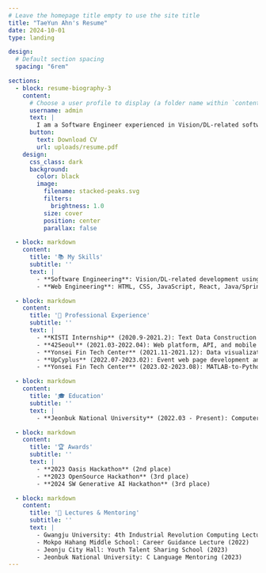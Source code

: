 ```yaml
---
# Leave the homepage title empty to use the site title
title: "TaeYun Ahn's Resume"
date: 2024-10-01
type: landing

design:
  # Default section spacing
  spacing: "6rem"

sections:
  - block: resume-biography-3
    content:
      # Choose a user profile to display (a folder name within `content/authors/`)
      username: admin
      text: |
        I am a Software Engineer experienced in Vision/DL-related software development using C++, Python, and JAVA. I also have expertise in web development using HTML, CSS, JavaScript, React, Java/Spring, and MySQL. My passion lies in leveraging technology to create meaningful and impactful solutions.
      button:
        text: Download CV
        url: uploads/resume.pdf
    design:
      css_class: dark
      background:
        color: black
        image:
          filename: stacked-peaks.svg
          filters:
            brightness: 1.0
          size: cover
          position: center
          parallax: false

  - block: markdown
    content:
      title: '📚 My Skills'
      subtitle: ''
      text: |
        - **Software Engineering**: Vision/DL-related development using C++, Python, JAVA
        - **Web Engineering**: HTML, CSS, JavaScript, React, Java/Spring, MySQL, SQLite, MongoDB

  - block: markdown
    content:
      title: '💼 Professional Experience'
      subtitle: ''
      text: |
        - **KISTI Internship** (2020.9-2021.2): Text Data Construction
        - **42Seoul** (2021.03-2022.04): Web platform, API, and mobile web development (front-end & back-end using JAVA, Spring)
        - **Yonsei Fin Tech Center** (2021.11-2021.12): Data visualization, web pages, ARM risk analysis, FRM cost analytics
        - **UpCyplus** (2022.07-2023.02): Event web page development and management using JavaScript, HTML, CSS
        - **Yonsei Fin Tech Center** (2023.02-2023.08): MATLAB-to-Python recoding with CPU/GPU parallelization

  - block: markdown
    content:
      title: '🎓 Education'
      subtitle: ''
      text: |
        - **Jeonbuk National University** (2022.03 - Present): Computer Science

  - block: markdown
    content:
      title: '🏆 Awards'
      subtitle: ''
      text: |
        - **2023 Oasis Hackathon** (2nd place)
        - **2023 OpenSource Hackathon** (3rd place)
        - **2024 SW Generative AI Hackathon** (3rd place)

  - block: markdown
    content:
      title: '🎤 Lectures & Mentoring'
      subtitle: ''
      text: |
        - Gwangju University: 4th Industrial Revolution Computing Lecture (2022)
        - Mokpo Hahang Middle School: Career Guidance Lecture (2022)
        - Jeonju City Hall: Youth Talent Sharing School (2023)
        - Jeonbuk National University: C Language Mentoring (2023)
---
```


